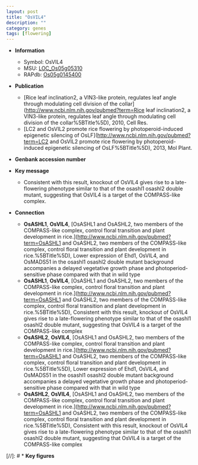 ```yaml
---
layout: post
title: "OsVIL4"
description: ""
category: genes
tags: [flowering]
---
```


* **Information**  
    + Symbol: OsVIL4  
    + MSU: [LOC_Os05g05310](http://rice.uga.edu/cgi-bin/ORF_infopage.cgi?orf=LOC_Os05g05310)  
    + RAPdb: [Os05g0145400](http://rapdb.dna.affrc.go.jp/viewer/gbrowse_details/irgsp1?name=Os05g0145400)  

* **Publication**  
    + [Rice leaf inclination2, a VIN3-like protein, regulates leaf angle through modulating cell division of the collar](http://www.ncbi.nlm.nih.gov/pubmed?term=Rice leaf inclination2, a VIN3-like protein, regulates leaf angle through modulating cell division of the collar%5BTitle%5D), 2010, Cell Res.
    + [LC2 and OsVIL2 promote rice flowering by photoperoid-induced epigenetic silencing of OsLF](http://www.ncbi.nlm.nih.gov/pubmed?term=LC2 and OsVIL2 promote rice flowering by photoperoid-induced epigenetic silencing of OsLF%5BTitle%5D), 2013, Mol Plant.

* **Genbank accession number**  

* **Key message**  
    + Consistent with this result, knockout of OsVIL4 gives rise to a late-flowering phenotype similar to that of the osashl1 osashl2 double mutant, suggesting that OsVIL4 is a target of the COMPASS-like complex.

* **Connection**  
    + __OsASHL1__, __OsVIL4__, [OsASHL1 and OsASHL2, two members of the COMPASS-like complex, control floral transition and plant development in rice.](http://www.ncbi.nlm.nih.gov/pubmed?term=OsASHL1 and OsASHL2, two members of the COMPASS-like complex, control floral transition and plant development in rice.%5BTitle%5D),  Lower expression of Ehd1, OsVIL4, and OsMADS51 in the osashl1 osashl2 double mutant background accompanies a delayed vegetative growth phase and photoperiod-sensitive phase compared with that in wild type
    + __OsASHL1__, __OsVIL4__, [OsASHL1 and OsASHL2, two members of the COMPASS-like complex, control floral transition and plant development in rice.](http://www.ncbi.nlm.nih.gov/pubmed?term=OsASHL1 and OsASHL2, two members of the COMPASS-like complex, control floral transition and plant development in rice.%5BTitle%5D),  Consistent with this result, knockout of OsVIL4 gives rise to a late-flowering phenotype similar to that of the osashl1 osashl2 double mutant, suggesting that OsVIL4 is a target of the COMPASS-like complex
    + __OsASHL2__, __OsVIL4__, [OsASHL1 and OsASHL2, two members of the COMPASS-like complex, control floral transition and plant development in rice.](http://www.ncbi.nlm.nih.gov/pubmed?term=OsASHL1 and OsASHL2, two members of the COMPASS-like complex, control floral transition and plant development in rice.%5BTitle%5D),  Lower expression of Ehd1, OsVIL4, and OsMADS51 in the osashl1 osashl2 double mutant background accompanies a delayed vegetative growth phase and photoperiod-sensitive phase compared with that in wild type
    + __OsASHL2__, __OsVIL4__, [OsASHL1 and OsASHL2, two members of the COMPASS-like complex, control floral transition and plant development in rice.](http://www.ncbi.nlm.nih.gov/pubmed?term=OsASHL1 and OsASHL2, two members of the COMPASS-like complex, control floral transition and plant development in rice.%5BTitle%5D),  Consistent with this result, knockout of OsVIL4 gives rise to a late-flowering phenotype similar to that of the osashl1 osashl2 double mutant, suggesting that OsVIL4 is a target of the COMPASS-like complex

[//]: # * **Key figures**  


